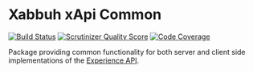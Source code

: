 Xabbuh xApi Common
==================

[![Build Status](https://travis-ci.org/xabbuh/xapi-common.png?branch=master)](https://travis-ci.org/xabbuh/xapi-common)
[![Scrutinizer Quality Score](https://scrutinizer-ci.com/g/xabbuh/xapi-common/badges/quality-score.png?s=b67412cc8bad9e86bd8fc24fdeb77a6bfea89a70)](https://scrutinizer-ci.com/g/xabbuh/xapi-common/)
[![Code Coverage](https://scrutinizer-ci.com/g/xabbuh/xapi-common/badges/coverage.png?b=master)](https://scrutinizer-ci.com/g/xabbuh/xapi-common/?branch=master)

Package providing common functionality for both server and client side implementations
of the [Experience API](https://github.com/adlnet/xAPI-Spec/blob/master/xAPI.md).
